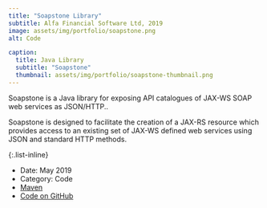 ```yaml
---
title: "Soapstone Library"
subtitle: Alfa Financial Software Ltd, 2019
image: assets/img/portfolio/soapstone.png
alt: Code

caption:
  title: Java Library
  subtitle: "Soapstone"
  thumbnail: assets/img/portfolio/soapstone-thumbnail.png
---
```

Soapstone is a Java library for exposing API catalogues of JAX-WS SOAP web services as JSON/HTTP..<br>

Soapstone is designed to facilitate the creation of a JAX-RS resource which provides access 
to an existing set of JAX-WS defined web services using JSON and standard HTTP methods.

{:.list-inline}
- Date: May 2019
- Category: Code
- <a href="https://mvnrepository.com/artifact/org.alfasoftware/soapstone" target="_blank">Maven</a>
- <a href="https://github.com/alfasoftware/soapstone" target="_blank">Code on GitHub</a>

